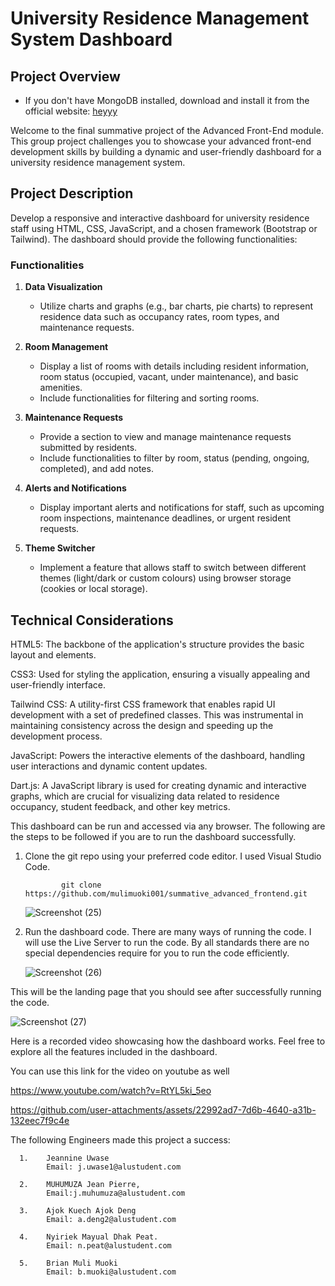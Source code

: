 # University Residence Management System Dashboard

## Project Overview
* If you don't have MongoDB installed, download and install it from the official website: [heyyy](https://www.google.com/url?sa=E&source=gmail&q=https://www.mongodb.com/)

Welcome to the final summative project of the Advanced Front-End module. This group project challenges you to showcase your advanced front-end development skills by building a dynamic and user-friendly dashboard for a university residence management system.

## Project Description

Develop a responsive and interactive dashboard for university residence staff using HTML, CSS, JavaScript, and a chosen framework (Bootstrap or Tailwind). The dashboard should provide the following functionalities:

### Functionalities

1. **Data Visualization**
   - Utilize charts and graphs (e.g., bar charts, pie charts) to represent residence data such as occupancy rates, room types, and maintenance requests.

2. **Room Management**
   - Display a list of rooms with details including resident information, room status (occupied, vacant, under maintenance), and basic amenities.
   - Include functionalities for filtering and sorting rooms.

3. **Maintenance Requests**
   - Provide a section to view and manage maintenance requests submitted by residents.
   - Include functionalities to filter by room, status (pending, ongoing, completed), and add notes.

4. **Alerts and Notifications**
   - Display important alerts and notifications for staff, such as upcoming room inspections, maintenance deadlines, or urgent resident requests.

5. **Theme Switcher**
   - Implement a feature that allows staff to switch between different themes (light/dark or custom colours) using browser storage (cookies or local storage).

## Technical Considerations

HTML5: 
The backbone of the application's structure provides the basic layout and elements.

CSS3:
Used for styling the application, ensuring a visually appealing and user-friendly interface.

Tailwind CSS:
A utility-first CSS framework that enables rapid UI development with a set of predefined classes. This was instrumental in maintaining consistency across the design and speeding up the development process.

JavaScript: 
Powers the interactive elements of the dashboard, handling user interactions and dynamic content updates.

Dart.js:
A JavaScript library is used for creating dynamic and interactive graphs, which are crucial for visualizing data related to residence occupancy, student feedback, and other key metrics.

This dashboard can be run and accessed via any browser. The following are the steps to be followed if you are to run the dashboard successfully.

1. Clone the git repo using your preferred code editor. I used Visual Studio Code.
   
               git clone https://github.com/mulimuoki001/summative_advanced_frontend.git


   ![Screenshot (25)](https://github.com/user-attachments/assets/9ba71c5e-7cb1-4c77-9294-c1791102cf79)

2. Run the dashboard code. There are many ways of running the code. I will use the Live Server to run the code.
   By all standards there are no special dependencies require for you to run the code efficiently. 
   
   ![Screenshot (26)](https://github.com/user-attachments/assets/73336fc9-1d13-4d30-9468-588c7c7193b6)



This will be the landing page that you should see after successfully running the code.

 ![Screenshot (27)](https://github.com/user-attachments/assets/75d5630e-c6b5-40d0-9bb8-a01c5211106b)
   
Here is a recorded video showcasing how the dashboard works. Feel free to explore all the features included in the dashboard.


You can use this link for the video on youtube as well 



https://www.youtube.com/watch?v=RtYL5ki_5eo
      
 https://github.com/user-attachments/assets/22992ad7-7d6b-4640-a31b-132eec7f9c4e


The following Engineers made this project a success:

      1.    Jeannine Uwase 
            Email: j.uwase1@alustudent.com
      
      2.    MUHUMUZA Jean Pierre, 
            Email:j.muhumuza@alustudent.com

      3.    Ajok Kuech Ajok Deng
            Email: a.deng2@alustudent.com 

      4.    Nyiriek Mayual Dhak Peat.
            Email: n.peat@alustudent.com 

      5.    Brian Muli Muoki
            Email: b.muoki@alustudent.com

      
   
